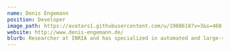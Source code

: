 ```yaml
---
name: Denis Engemann
position: Developer
image_path: https://avatars1.githubusercontent.com/u/1908618?v=3&s=460
website: http://www.denis-engemann.de/
blurb: Researcher at INRIA and has specialized in automated and large-scale analyses of EEG and MEG data.
---
```

